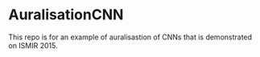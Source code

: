 # AuralisationCNN
This repo is for an example of auralisastion of CNNs that is demonstrated on ISMIR 2015.
